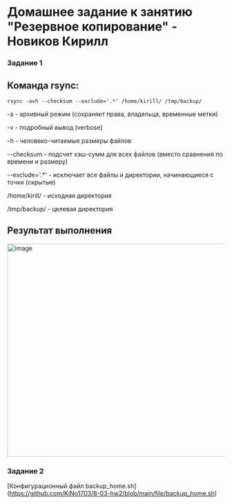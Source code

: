# Домашнее задание к занятию "Резервное копирование" - Новиков Кирилл

### Задание 1

## Команда rsync:

`rsync -avh --checksum --exclude='.*' /home/kirill/ /tmp/backup/`

-a - архивный режим (сохраняет права, владельца, временные метки)

-v - подробный вывод (verbose)

-h - человеко-читаемые размеры файлов

--checksum - подсчет хэш-сумм для всех файлов (вместо сравнения по времени и размеру)

--exclude='.*' - исключает все файлы и директории, начинающиеся с точки (скрытые)

/home/kirill/ - исходная директория 

/tmp/backup/ - целевая директория


## Результат выполнения
<img width="726" height="494" alt="image" src="https://github.com/user-attachments/assets/1e2cf001-8c24-4593-9990-f8a87ff1591d" />

### Задание 2

[Конфигурационный файл backup_home.sh] (https://github.com/KiNo1703/8-03-hw2/blob/main/file/backup_home.sh)



